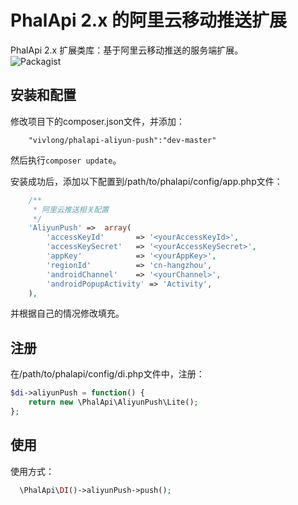 # PhalApi 2.x 的阿里云移动推送扩展
PhalApi 2.x 扩展类库：基于阿里云移动推送的服务端扩展。  
![Packagist](https://img.shields.io/packagist/dt/vivlong/phalapi-aliyun-push)  

## 安装和配置
修改项目下的composer.json文件，并添加：  
```
    "vivlong/phalapi-aliyun-push":"dev-master"
```
然后执行```composer update```。  

安装成功后，添加以下配置到/path/to/phalapi/config/app.php文件：  
```php
    /**
     * 阿里云推送相关配置
     */
    'AliyunPush' =>  array(
        'accessKeyId'       => '<yourAccessKeyId>',
        'accessKeySecret'   => '<yourAccessKeySecret>',
        'appKey'            => '<yourAppKey>',
        'regionId'          => 'cn-hangzhou',
        'androidChannel'    => '<yourChannel>',
        'androidPopupActivity' => 'Activity',
    ),
```
并根据自己的情况修改填充。  

## 注册
在/path/to/phalapi/config/di.php文件中，注册：  
```php
$di->aliyunPush = function() {
    return new \PhalApi\AliyunPush\Lite();
};
```

## 使用
使用方式：
```php
  \PhalApi\DI()->aliyunPush->push();
```  


